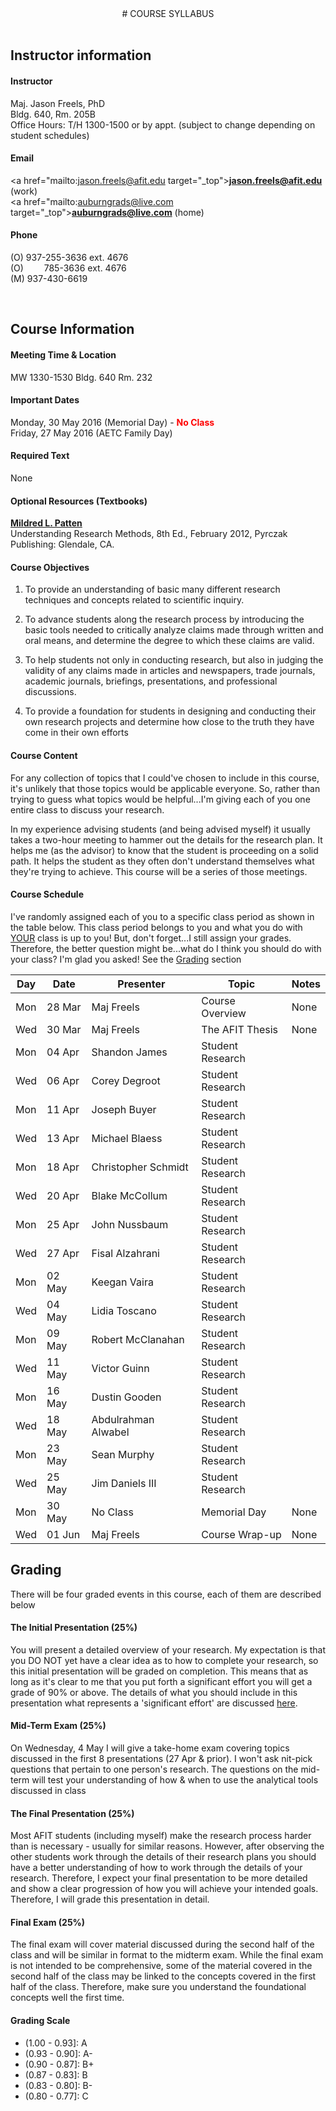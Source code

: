 <center>
# COURSE SYLLABUS
</center>
<br/>

## Instructor information

#### Instructor

Maj. Jason Freels, PhD<br/>Bldg. 640, Rm. 205B<br/>Office Hours: T/H 1300-1500 or by appt. (subject to change depending on student schedules)

#### Email

<a href="mailto:jason.freels@afit.edu target="_top"><b>jason.freels@afit.edu</b></a> (work)<br/><a href="mailto:auburngrads@live.com target="_top"><b>auburngrads@live.com</b></a> (home)

#### Phone 

(O) 937-255-3636 ext. 4676<br/>(O) &emsp;&ensp;&nbsp; 785-3636 ext. 4676<br/>(M) 937-430-6619

<br/>

## Course Information 

#### Meeting Time & Location 

MW 1330-1530 Bldg. 640 Rm. 232

#### Important Dates

Monday, 30 May 2016 (Memorial Day) - <font style='color: red;'>__No Class__</font><br/>Friday, 27 May 2016 (AETC Family Day)

#### Required Text

None

#### Optional Resources (Textbooks)
	 
[__Mildred L. Patten__](http://www.amazon.com/Understanding-Research-Methods-Overview-Essentials/dp/1936523000)<br/>Understanding Research Methods, 8th Ed., February 2012, Pyrczak Publishing:  Glendale, CA.

#### Course Objectives

1) To provide an understanding of basic many different research techniques and concepts related to scientific inquiry. 

2) To advance students along the research process by introducing the basic tools needed to critically analyze claims made through written and oral means, and determine the degree to which these claims are valid.

3) To help students not only in conducting research, but also in judging the validity of any claims made in articles and newspapers, trade journals, academic journals, briefings, presentations, and professional discussions.

4) To provide a foundation for students in designing and conducting their own research projects and determine how close to the truth they have come in their own efforts 

#### Course Content

For any collection of topics that I could've chosen to include in this course, it's unlikely that those topics would be applicable everyone.  So, rather than trying to guess what topics would be helpful...I'm giving each of you one entire class to discuss your research.  

In my experience advising students (and being advised myself) it usually takes a two-hour meeting to hammer out the details for the research plan.  It helps me (as the advisor) to know that the student is proceeding on a solid path.  It helps the student as they often don't understand themselves what they're trying to achieve. This course will be a series of those meetings.

#### Course Schedule

I've randomly assigned each of you to a specific class period as shown in the table below.  This class period belongs to you and what you do with <u>YOUR</u> class is up to you!  But, don't forget...<red>I still assign your grades.</red>  Therefore, the better question might be...what do I think you should do with your class?  I'm glad you asked!  See the <a href='#grades'>Grading</a> section 

<table>
<thead><tr><th>Day</th><th>Date</th><th>Presenter</th><th>Topic</th><th>Notes</th></tr></thead>
<tbody>
  <tr> <td> Mon </td> <td> 28 Mar </td> <td> Maj Freels </td> <td> Course Overview </td> <td> None </td> </tr>
  <tr> <td> Wed </td> <td> 30 Mar </td> <td> Maj Freels </td> <td> The AFIT Thesis </td> <td> None </td> </tr>
  <tr> <td> Mon </td> <td> 04 Apr </td> <td> Shandon James </td> <td> Student Research </td> <td>  </td> </tr>
  <tr> <td> Wed </td> <td> 06 Apr </td> <td> Corey Degroot </td> <td> Student Research </td> <td>  </td> </tr>
  <tr> <td> Mon </td> <td> 11 Apr </td> <td> Joseph Buyer </td> <td> Student Research </td> <td>  </td> </tr>
  <tr> <td> Wed </td> <td> 13 Apr </td> <td> Michael Blaess </td> <td> Student Research </td> <td>  </td> </tr>
  <tr> <td> Mon </td> <td> 18 Apr </td> <td> Christopher Schmidt </td> <td> Student Research </td> <td>  </td> </tr>
  <tr> <td> Wed </td> <td> 20 Apr </td> <td> Blake McCollum </td> <td> Student Research </td> <td>  </td> </tr>
  <tr> <td> Mon </td> <td> 25 Apr </td> <td> John Nussbaum </td> <td> Student Research </td> <td>  </td> </tr>
  <tr> <td> Wed </td> <td> 27 Apr </td> <td> Fisal Alzahrani </td> <td> Student Research </td> <td>  </td> </tr>
  <tr> <td> Mon </td> <td> 02 May </td> <td> Keegan Vaira </td> <td> Student Research </td> <td>  </td> </tr>
  <tr> <td> Wed </td> <td> 04 May </td> <td> Lidia Toscano </td> <td> Student Research </td> <td>  </td> </tr>
  <tr> <td> Mon </td> <td> 09 May </td> <td> Robert McClanahan </td> <td> Student Research </td> <td>  </td> </tr>
  <tr> <td> Wed </td> <td> 11 May </td> <td> Victor Guinn </td> <td> Student Research </td> <td>  </td> </tr>
  <tr> <td> Mon </td> <td> 16 May </td> <td> Dustin Gooden </td> <td> Student Research </td> <td>  </td> </tr>
  <tr> <td> Wed </td> <td> 18 May </td> <td> Abdulrahman Alwabel </td> <td> Student Research </td> <td>  </td> </tr>
  <tr> <td> Mon </td> <td> 23 May </td> <td> Sean Murphy </td> <td> Student Research </td> <td>  </td> </tr>
  <tr> <td> Wed </td> <td> 25 May </td> <td> Jim Daniels III </td> <td> Student Research </td> <td>  </td> </tr>
  <tr> <td> Mon </td> <td> 30 May </td> <td> No Class </td> <td> Memorial Day </td> <td> None </td> </tr>
  <tr> <td> Wed </td> <td> 01 Jun </td> <td> Maj Freels </td> <td> Course Wrap-up </td> <td> None </td> </tr>
</tbody>
</table>

## Grading <a name="grades"></a>

There will be four graded events in this course, each of them are described below

#### The Initial Presentation (25%)

You will present a detailed overview of your research.  My expectation is that you DO NOT yet have a clear idea as to how to complete your research, so this initial presentation will be graded on completion. This means that as long as it's clear to me that you put forth a significant effort you will get a grade of 90% or above.  The details of what you should include in this presentation what represents a 'significant effort' are discussed [here](https://afit.shinyapps.io/rsch-630-day1).

#### Mid-Term Exam (25%)

On Wednesday, 4 May I will give a take-home exam covering topics discussed in the first 8 presentations (27 Apr & prior).  I won't ask nit-pick questions that pertain to one person's research.  The questions on the mid-term will test your understanding of how & when to use the analytical tools discussed in class 

#### The Final Presentation (25%)

Most AFIT students (including myself) make the research process harder than is necessary - usually for similar reasons.  However, after observing the other students work through the details of their research plans you should have a better understanding of how to work through the details of your research.  Therefore, I expect your final presentation to be more detailed and show a clear progression of how you will achieve your intended goals.  Therefore, I will grade this presentation in detail.

#### Final Exam (25%)

The final exam will cover material discussed during the second half of the class and will be similar in format to the midterm exam.  While the final exam is not intended to be comprehensive, some of the material covered in the second half of the class may be linked to the concepts covered in the first half of the class.  Therefore, make sure you understand the foundational concepts well the first time.  

#### Grading Scale

- (1.00 - 0.93]: A
- (0.93 - 0.90]: A-
- (0.90 - 0.87]: B+
- (0.87 - 0.83]: B
- (0.83 - 0.80]: B-
- (0.80 - 0.77]: C
